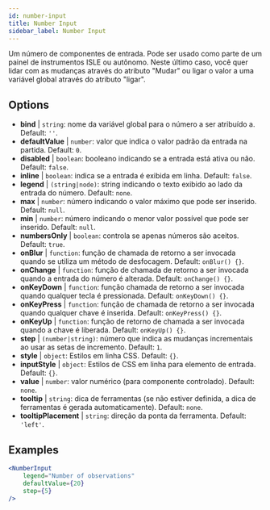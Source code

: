 ```yaml
---
id: number-input
title: Number Input
sidebar_label: Number Input
---
```


Um número de componentes de entrada. Pode ser usado como parte de um painel de instrumentos ISLE ou autônomo. Neste último caso, você quer lidar com as mudanças através do atributo "Mudar" ou ligar o valor a uma variável global através do atributo "ligar".

## Options

* __bind__ | `string`: nome da variável global para o número a ser atribuído a. Default: `''`.
* __defaultValue__ | `number`: valor que indica o valor padrão da entrada na partida. Default: `0`.
* __disabled__ | `boolean`: booleano indicando se a entrada está ativa ou não. Default: `false`.
* __inline__ | `boolean`: indica se a entrada é exibida em linha. Default: `false`.
* __legend__ | `(string|node)`: string indicando o texto exibido ao lado da entrada do número. Default: `none`.
* __max__ | `number`: número indicando o valor máximo que pode ser inserido. Default: `null`.
* __min__ | `number`: número indicando o menor valor possível que pode ser inserido. Default: `null`.
* __numbersOnly__ | `boolean`: controla se apenas números são aceitos. Default: `true`.
* __onBlur__ | `function`: função de chamada de retorno a ser invocada quando se utiliza um método de desfocagem. Default: `onBlur() {}`.
* __onChange__ | `function`: função de chamada de retorno a ser invocada quando a entrada do número é alterada. Default: `onChange() {}`.
* __onKeyDown__ | `function`: função chamada de retorno a ser invocada quando qualquer tecla é pressionada. Default: `onKeyDown() {}`.
* __onKeyPress__ | `function`: função de chamada de retorno a ser invocada quando qualquer chave é inserida. Default: `onKeyPress() {}`.
* __onKeyUp__ | `function`: função de retorno de chamada a ser invocada quando a chave é liberada. Default: `onKeyUp() {}`.
* __step__ | `(number|string)`: número que indica as mudanças incrementais ao usar as setas de incremento. Default: `1`.
* __style__ | `object`: Estilos em linha CSS. Default: `{}`.
* __inputStyle__ | `object`: Estilos de CSS em linha para elemento de entrada. Default: `{}`.
* __value__ | `number`: valor numérico (para componente controlado). Default: `none`.
* __tooltip__ | `string`: dica de ferramentas (se não estiver definida, a dica de ferramentas é gerada automaticamente). Default: `none`.
* __tooltipPlacement__ | `string`: direção da ponta da ferramenta. Default: `'left'`.


## Examples

```jsx live
<NumberInput
    legend="Number of observations"
    defaultValue={20}
    step={5}
/>
```

